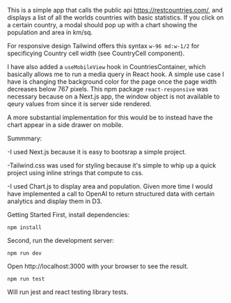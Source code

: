 This is a simple app that calls the public api https://restcountries.com/, and displays a list of all the worlds countries with basic statistics. If you click on a certain country, a modal should pop up with a chart showing the population and area in km/sq.

For responsive design Tailwind offers this syntax `w-96 md:w-1/2` for specificying Country cell width (see CountryCell component).

I have also added a `useMobileView` hook in CountriesContainer, which basically allows me to run a media query in React hook. A simple use case I have is changing the background color for the page once the page width decreases below 767 pixels.
This npm package `react-responsive` was necessary because on a Next.js app, the window object is not available to qeury values from since it is server side rendered.

A more substantial implementation for this would be to instead have the chart appear in a side drawer on mobile.

Summmary:

-I used Next.js because it is easy to bootsrap a simple project.

-Tailwind.css was used for styling because it's simple to whip up a quick project using inline strings that compute to css.

-I used Chart.js to display area and population. Given more time I would have implemented a call to OpenAI to return structured data with certain analytics and display them in D3.

Getting Started
First, install dependencies:

`npm install`

Second, run the development server:

`npm run dev`

Open http://localhost:3000 with your browser to see the result.

`npm run test`

Will run jest and react testing library tests.
